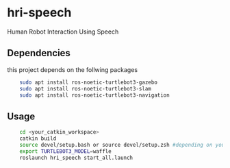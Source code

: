 # hri-speech

Human Robot Interaction Using Speech

## Dependencies

this project depends on the follwing packages

```bash
    sudo apt install ros-noetic-turtlebot3-gazebo
    sudo apt install ros-noetic-turtlebot3-slam
    sudo apt install ros-noetic-turtlebot3-navigation
```
## Usage

```bash
    cd <your_catkin_workspace>
    catkin build
    source devel/setup.bash or source devel/setup.zsh #depending on your shell
    export TURTLEBOT3_MODEL=waffle
    roslaunch hri_speech start_all.launch
```
